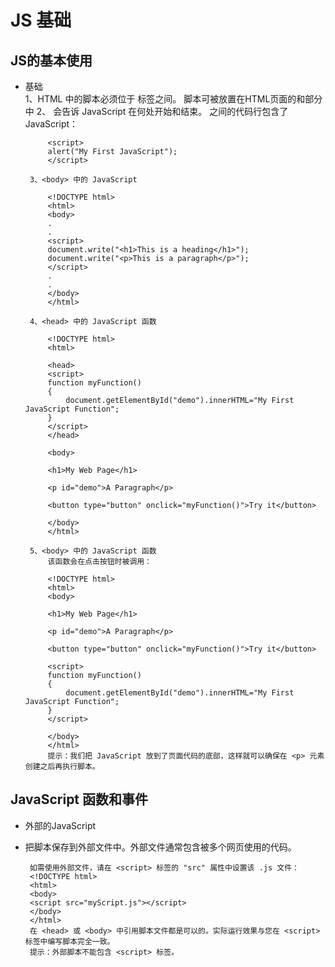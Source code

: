 # JS 基础

## JS的基本使用
 - 基础        
        1、HTML 中的脚本必须位于 <script> 与 </script> 标签之间。
            脚本可被放置在HTML页面的<body>和<head>部分中
        2、<script> 标签
            如需在 HTML 页面中插入 JavaScript，请使用 <script> 标签。
            <script> 和 </script> 会告诉 JavaScript 在何处开始和结束。
            <script> 和 </script> 之间的代码行包含了 JavaScript：
            
            <script>
            alert("My First JavaScript");
            </script>
            
        3、<body> 中的 JavaScript
        
            <!DOCTYPE html>
            <html>
            <body>
            .
            .
            <script>
            document.write("<h1>This is a heading</h1>");
            document.write("<p>This is a paragraph</p>");
            </script>
            .
            .
            </body>
            </html>
            
        4、<head> 中的 JavaScript 函数
        
            <!DOCTYPE html>
            <html>

            <head>
            <script>
            function myFunction()
            {
                document.getElementById("demo").innerHTML="My First JavaScript Function";
            }
            </script>
            </head>

            <body>

            <h1>My Web Page</h1>

            <p id="demo">A Paragraph</p>

            <button type="button" onclick="myFunction()">Try it</button>

            </body>
            </html>
        
        5、<body> 中的 JavaScript 函数
            该函数会在点击按钮时被调用：
            
            <!DOCTYPE html>
            <html>
            <body>

            <h1>My Web Page</h1>

            <p id="demo">A Paragraph</p>

            <button type="button" onclick="myFunction()">Try it</button>

            <script>
            function myFunction()
            {
                document.getElementById("demo").innerHTML="My First JavaScript Function";
            }
            </script>

            </body>
            </html>
            提示：我们把 JavaScript 放到了页面代码的底部，这样就可以确保在 <p> 元素创建之后再执行脚本。
            
## JavaScript 函数和事件
 - 外部的JavaScript
 - 把脚本保存到外部文件中。外部文件通常包含被多个网页使用的代码。
        
        如需使用外部文件，请在 <script> 标签的 "src" 属性中设置该 .js 文件：
        <!DOCTYPE html>
        <html>
        <body>
        <script src="myScript.js"></script>
        </body>
        </html>
        在 <head> 或 <body> 中引用脚本文件都是可以的。实际运行效果与您在 <script> 标签中编写脚本完全一致。
        提示：外部脚本不能包含 <script> 标签。
 
 